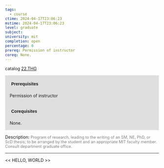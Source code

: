 ```yaml
---
tags:
  - course
ctime: 2024-04-17T23:06:23
mstime: 2024-04-17T23:06:23
level: graduate
subject: 
university: mit
completion: open
percentage: 0
prereq: Permission of instructor
coreq: None.
---
```


catalog [22.THG](http://student.mit.edu/catalog/m22c.html#22.THG)

<span style="display: block; padding: 15px; background-color: rgb(100, 100, 100, 0.2);"><font id="m_prereq2784_0" style="display: block; font-family: Arial, sans-serif; font-weight: bold; padding: 5px">Prerequisites</font><br><span id="prereq2784_0">Permission of instructor</span></span>
<span style="display: block; padding: 15px; background-color: rgb(100, 100, 100, 0.2);"><font id="m_coreq2784_0" style="display: block; font-family: Arial, sans-serif; font-weight: bold; padding: 5px">Corequisites</font><br><span id="coreq2784_0">None.</span></span>

<font style="">Description:</font>
<font style="color: grey; font-size: 0.8rem;">Program of research, leading to the writing of an SM, NE, PhD, or ScD thesis; to be arranged by the student and an appropriate MIT faculty member. Consult department graduate office.</font>



---

<< HELLO, WORLD >>
